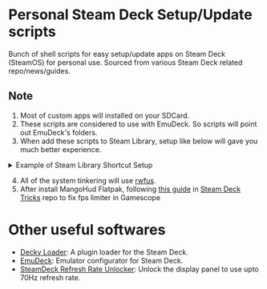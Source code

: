 # Personal Steam Deck Setup/Update scripts

Bunch of shell scripts for easy setup/update apps on Steam Deck (SteamOS) for personal use.
Sourced from various Steam Deck related repo/news/guides.

## Note

1. Most of custom apps will installed on your SDCard.
2. These scripts are considered to use with EmuDeck. So scripts will point out EmuDeck's folders.
3. When add these scripts to Steam Library, setup like below will gave you much better experience.
<details>
    <summary>Example of Steam Library Shortcut Setup</summary>
e.g. Bandizip
<br>
TARGET: env
<br>
START IN: /run/media/mmcblk0p1/customapps/BANDIZIP-PORTABLE/
<br>
LAUNCH OPTIONS: -u LD_PRELOAD konsole --fullscreen --notransparency -e /run/media/mmcblk0p1/customapps/BANDIZIP-PORTABLE/updater.sh
<br>
<br>

Ref: [Steam Deck Tricks: Add konsole (terminal) to Steam Deck UI](https://gitlab.com/popsulfr/steam-deck-tricks#add-konsole-terminal-to-steam-deck-ui)
</details>

4. All of the system tinkering will use [rwfus](https://github.com/ValShaped/rwfus).
5. After install MangoHud Flatpak, following [this guide](https://gitlab.com/popsulfr/steam-deck-tricks#gamescope-fps-limiter-not-working-on-flatpaks) in [Steam Deck Tricks](https://gitlab.com/popsulfr/steam-deck-tricks) repo to fix fps limiter in Gamescope
# Other useful softwares

* [Decky Loader](https://github.com/SteamDeckHomebrew/decky-loader): A plugin loader for the Steam Deck. 
* [EmuDeck](https://www.emudeck.com): Emulator configurator for Steam Deck.
* [SteamDeck Refresh Rate Unlocker](https://github.com/ryanrudolfoba/SteamDeck-RefreshRateUnlocker): Unlock the display panel to use upto 70Hz refresh rate.
